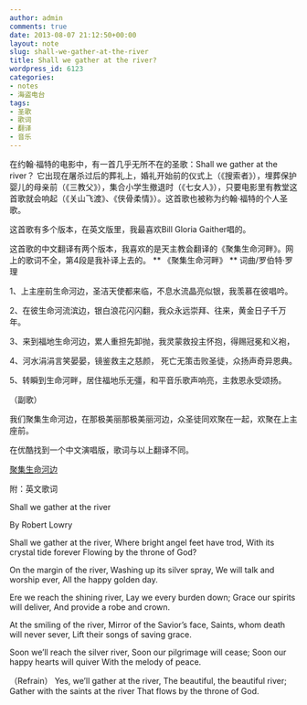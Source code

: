 ```yaml
---
author: admin
comments: true
date: 2013-08-07 21:12:50+00:00
layout: note
slug: shall-we-gather-at-the-river
title: Shall we gather at the river?
wordpress_id: 6123
categories:
- notes
- 海盗电台
tags:
- 圣歌
- 歌词
- 翻译
- 音乐
---
```


在约翰·福特的电影中，有一首几乎无所不在的圣歌：Shall we gather at the river？ 它出现在屠杀过后的葬礼上，婚礼开始前的仪式上（《搜索者》），埋葬保护婴儿的母亲前（《三教父》），集合小学生撤退时（《七女人》），只要电影里有教堂这首歌就会响起（《关山飞渡》、《侠骨柔情》）。这首歌也被称为约翰·福特的个人圣歌。

这首歌有多个版本，在英文版里，我最喜欢Bill Gloria Gaither唱的。

这首歌的中文翻译有两个版本，我喜欢的是天主教会翻译的《聚集生命河畔》。网上的歌词不全，第4段是我补译上去的。
**
《聚集生命河畔》
**
词曲/罗伯特·罗理

1、上主座前生命河边，圣洁天使都来临，不息水流晶亮似银，我羡慕在彼唱吟。

2、在彼生命­河流滨边，银白浪花闪闪翻，我众永远崇拜、往来，黄金日子千万年。

3、来到福地生命河边，累人重担先卸抛，我灵蒙救投主怀抱，得赐冠冕和义袍，

4、河水涓涓言笑晏晏，镜鉴救主之慈颜， 死亡无策击败圣徒，众扬声奇异恩典。

5、转瞬到生命河畔，居住­福地乐无彊，和平音乐歌声响亮，主救恩永受颂扬。

（副歌）

我们聚­集生命河边，在那极美丽那极美丽河边，众圣徒同欢聚在一起，欢聚在上主座前。

在优酷找到一个中文演唱版，歌词与以上翻译不同。

[聚集生命河边](http://v.youku.com/v_show/id_XMjIxODg2MzI4.html)

附：英文歌词

Shall we gather at the river

By Robert Lowry

Shall we gather at the river,
Where bright angel feet have trod,
With its crystal tide forever
Flowing by the throne of God?

On the margin of the river,
Washing up its silver spray,
We will talk and worship ever,
All the happy golden day.

Ere we reach the shining river,
Lay we every burden down;
Grace our spirits will deliver,
And provide a robe and crown.

At the smiling of the river,
Mirror of the Savior’s face,
Saints, whom death will never sever,
Lift their songs of saving grace.

Soon we’ll reach the silver river,
Soon our pilgrimage will cease;
Soon our happy hearts will quiver
With the melody of peace.

（Refrain）
Yes, we’ll gather at the river,
The beautiful, the beautiful river;
Gather with the saints at the river
That flows by the throne of God.
